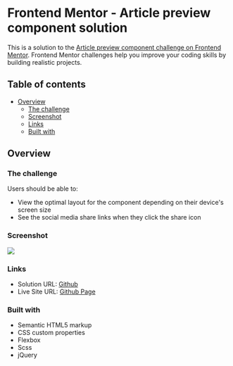 # Frontend Mentor - Article preview component solution

This is a solution to the [Article preview component challenge on Frontend Mentor](https://www.frontendmentor.io/challenges/article-preview-component-dYBN_pYFT). Frontend Mentor challenges help you improve your coding skills by building realistic projects. 

## Table of contents

- [Overview](#overview)
  - [The challenge](#the-challenge)
  - [Screenshot](#screenshot)
  - [Links](#links)
  - [Built with](#built-with)

## Overview

### The challenge

Users should be able to:

- View the optimal layout for the component depending on their device's screen size
- See the social media share links when they click the share icon

### Screenshot

![](https://i.imgur.com/c60v2kp.png)

### Links

- Solution URL: [Github](https://github.com/joyun25/article-preview-component)
- Live Site URL: [Github Page](https://joyun25.github.io/article-preview-component/)

### Built with

- Semantic HTML5 markup
- CSS custom properties
- Flexbox
- Scss
- jQuery